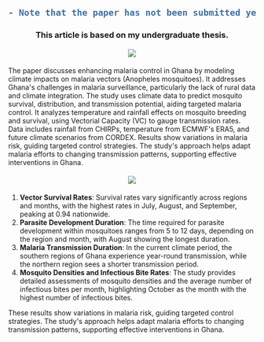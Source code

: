 



<h2 align='center' color='red'>
  
```diff
- Note that the paper has not been submitted yet. It is currently in progress.
```
  
</h2>
<h3 align='center'> This article is based on my undergraduate thesis. </h3>

<h4 align="center">
  <a href="https://git.io/typing-svg">
    <img src="https://readme-typing-svg.herokuapp.com/?lines=Summary&center=true&size=30">
  </a>
</h4>

<p>
The paper discusses enhancing malaria control in Ghana by modeling climate impacts on malaria vectors (Anopheles mosquitoes). It addresses Ghana's challenges in malaria surveillance, particularly the lack of rural data and climate integration. The study uses climate data to predict mosquito survival, distribution, and transmission potential, aiding targeted malaria control. It analyzes temperature and rainfall effects on mosquito breeding and survival, using Vectorial Capacity (VC) to gauge transmission rates. Data includes rainfall from CHIRPs, temperature from ECMWF's ERA5, and future climate scenarios from CORDEX. Results show variations in malaria risk, guiding targeted control strategies. The study's approach helps adapt malaria efforts to changing transmission patterns, supporting effective interventions in Ghana.
</p>

<h4 align="center">
  <a href="https://git.io/typing-svg">
    <img src="https://readme-typing-svg.herokuapp.com/?lines=Major+results&center=true&size=30">
  </a>
</h4>


1. **Vector Survival Rates**: Survival rates vary significantly across regions and months, with the highest rates in July, August, and September, peaking at 0.94 nationwide.
2. **Parasite Development Duration**: The time required for parasite development within mosquitoes ranges from 5 to 12 days, depending on the region and month, with August showing the longest duration.
3. **Malaria Transmission Duration**: In the current climate period, the southern regions of Ghana experience year-round transmission, while the northern region sees a shorter transmission period.
4. **Mosquito Densities and Infectious Bite Rates**: The study provides detailed assessments of mosquito densities and the average number of infectious bites per month, highlighting October as the month with the highest number of infectious bites.

These results show variations in malaria risk, guiding targeted control strategies. The study's approach helps adapt malaria efforts to changing transmission patterns, supporting effective interventions in Ghana.
